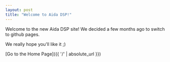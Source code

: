 ```yaml
---
layout: post
title: "Welcome to Aida DSP!"
---
```


Welcome to the new Aida DSP site! We decided a few months ago
to switch to github pages.

We really hope you'll like it ;)

[Go to the Home Page]({{ '/' | absolute_url }})


